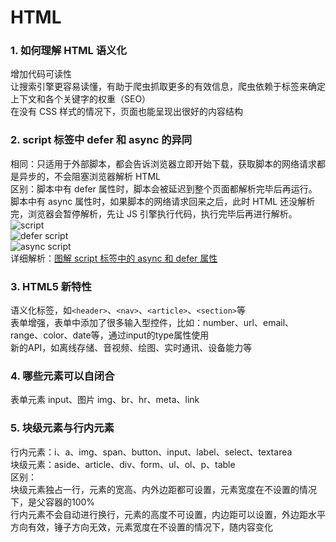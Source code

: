 # HTML
### 1. 如何理解 HTML 语义化
增加代码可读性  
让搜索引擎更容易读懂，有助于爬虫抓取更多的有效信息，爬虫依赖于标签来确定上下文和各个关键字的权重（SEO）  
在没有 CSS 样式的情况下，页面也能呈现出很好的内容结构

### 2. script 标签中 defer 和 async 的异同
相同：只适用于外部脚本，都会告诉浏览器立即开始下载，获取脚本的网络请求都是异步的，不会阻塞浏览器解析 HTML  
区别：脚本中有 defer 属性时，脚本会被延迟到整个页面都解析完毕后再运行。脚本中有 async 属性时，如果脚本的网络请求回来之后，此时 HTML 还没解析完，浏览器会暂停解析，先让 JS 引擎执行代码，执行完毕后再进行解析。 
![script](/html/1.png "script")  
![defer script](/html/2.png "defer script")  
![async script](/html/3.png "async script")  
详细解析：[图解 script 标签中的 async 和 defer 属性](https://juejin.cn/post/6894629999215640583 "图解 script 标签中的 async 和 defer 属性")

### 3. HTML5 新特性
语义化标签，如`<header>`、`<nav>`、`<article>`、`<section>`等  
表单增强，表单中添加了很多输入型控件，比如：number、url、email、range、color、date等，通过input的type属性使用  
新的API，如离线存储、音视频、绘图、实时通讯、设备能力等

### 4. 哪些元素可以自闭合
表单元素 input、图片 img、br、hr、meta、link

### 5. 块级元素与行内元素
行内元素：i、a、img、span、button、input、label、select、textarea  
块级元素：aside、article、div、form、ul、ol、p、table  
区别：  
块级元素独占一行，元素的宽高、内外边距都可设置，元素宽度在不设置的情况下，是父容器的100%  
行内元素不会自动进行换行，元素的高度不可设置，内边距可以设置，外边距水平方向有效，锤子方向无效，元素宽度在不设置的情况下，随内容变化